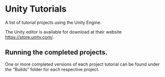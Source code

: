 # Unity Tutorials
A list of tutorial projects using the Unity Engine.

The Unity editor is available for download at their website https://store.unity.com/.

## Running the completed projects.
One or more completed versions of each project tutorial can be found under the "Builds" folder for each respective project.
